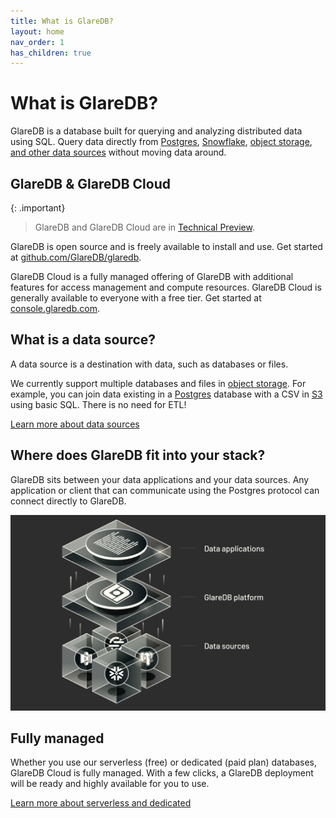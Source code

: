 ```yaml
---
title: What is GlareDB?
layout: home
nav_order: 1
has_children: true
---
```


# What is GlareDB?

GlareDB is a database built for querying and analyzing distributed data using
SQL. Query data directly from [Postgres], [Snowflake], [object storage],
[and other data sources] without moving data around.

## GlareDB & GlareDB Cloud

{: .important}

> GlareDB and GlareDB Cloud are in [Technical Preview].

GlareDB is open source and is freely available to install and use. Get started
at [github.com/GlareDB/glaredb].

GlareDB Cloud is a fully managed offering of GlareDB with additional features
for access management and compute resources. GlareDB Cloud is generally
available to everyone with a free tier. Get started at [console.glaredb.com].

## What is a data source?

A data source is a destination with data, such as databases or files.

We currently support multiple databases and files in [object storage]. For
example, you can join data existing in a [Postgres] database with a CSV in [S3]
using basic SQL. There is no need for ETL!

[Learn more about data sources]

## Where does GlareDB fit into your stack?

GlareDB sits between your data applications and your data sources. Any
application or client that can communicate using the Postgres protocol can
connect directly to GlareDB.

![Where GlareDB fits](/assets/images/where-glaredb-fits.png)

## Fully managed

Whether you use our serverless (free) or dedicated (paid plan) databases,
GlareDB Cloud is fully managed. With a few clicks, a GlareDB deployment will be
ready and highly available for you to use.

[Learn more about serverless and dedicated]

[Postgres]: /cloud/data-sources/supported/postgres/
[Snowflake]: /cloud/data-sources/supported/snowflake/
[object storage]: /cloud/data-sources/supported/gcs/
[and other data sources]: /cloud/data-sources/supported/index/
[Technical Preview]: /docs/about/technical-preview.html
[github.com/GlareDB/glaredb]: https://github.com/GlareDB/glaredb
[console.glaredb.com]: https://console.glaredb.com
[S3]: /cloud/data-sources/supported/s3/
[Learn more about data sources]: /cloud/data-sources/
[Learn more about serverless and dedicated]: /cloud/deployments.html#dedicated-vs-serverless
